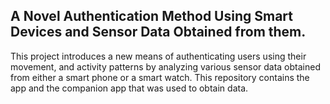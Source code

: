 ## A Novel Authentication Method Using Smart Devices and Sensor Data Obtained from them.

This project introduces a new means of authenticating users using their movement, and activity patterns by analyzing various sensor data obtained from either a smart phone or a smart watch. This repository contains the app and the companion app that was used to obtain data.
